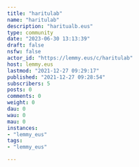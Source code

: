 ```yaml
---
title: "haritulab" 
name: "haritulab"
description: "haritualb.eus"
type: community
date: "2023-06-30 13:13:39"
draft: false
nsfw: false
actor_id: "https://lemmy.eus/c/haritulab"
host: lemmy.eus
lastmod: "2021-12-27 09:29:17"
published: "2021-12-27 09:28:54"
subscribers: 5
posts: 0
comments: 0
weight: 0
dau: 0
wau: 0
mau: 0
instances:
- "lemmy_eus"
tags: 
- "lemmy_eus"

---
```

